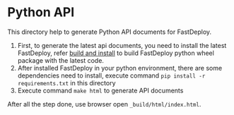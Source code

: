 # Python API

This directory help to generate Python API documents for FastDeploy.

1. First, to generate the latest api documents, you need to install the latest FastDeploy, refer [build and install](../../cn/build_and_install) to build FastDeploy python wheel package with the latest code.  
2. After installed FastDeploy in your python environment, there are some dependencies need to install, execute command `pip install -r requirements.txt` in this directory  
3. Execute command `make html` to generate API documents

After all the step done, use browser open `_build/html/index.html`.
